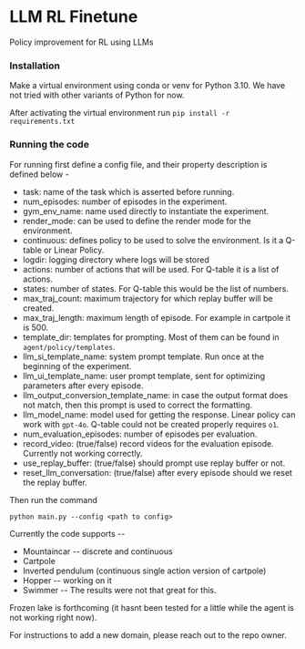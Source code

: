 # LLM RL Finetune
Policy improvement for RL using LLMs

### Installation
Make a virtual environment using conda or venv for Python 3.10. We have not tried with other variants of Python for now.

After activating the virtual environment run `pip install -r requirements.txt`

### Running the code

For running first define a config file, and their property description is defined below -

* task: name of the task which is asserted before running.
* num\_episodes: number of episodes in the experiment.
* gym\_env\_name: name used directly to instantiate the experiment.
* render\_mode: can be used to define the render mode for the environment.
* continuous: defines policy to be used to solve the environment. Is it a Q-table or Linear Policy.
* logdir: logging directory where logs will be stored
* actions: number of actions that will be used. For Q-table it is a list of actions.
* states: number of states. For Q-table this would be the list of numbers.
* max\_traj\_count: maximum trajectory for which replay buffer will be created.
* max\_traj\_length: maximum length of episode. For example in cartpole it is 500.
* template\_dir: templates for prompting. Most of them can be found in `agent/policy/templates`.
* llm\_si\_template\_name: system prompt template. Run once at the beginning of the experiment.
* llm\_ui\_template\_name: user prompt template, sent for optimizing parameters after every episode.
* llm\_output\_conversion\_template\_name: in case the output format does not match, then this prompt is used to correct the formatting.
* llm\_model\_name: model used for getting the response. Linear policy can work with `gpt-4o`. Q-table could not be created properly requires `o1`.  
* num\_evaluation\_episodes: number of episodes per evaluation.
* record\_video: (true/false) record videos for the evaluation episode. Currently not working correctly.
* use\_replay\_buffer: (true/false) should prompt use replay buffer or not.
* reset\_llm\_conversation: (true/false) after every episode should we reset the replay buffer.

Then run the command

```python main.py --config <path to config>```


Currently the code supports --

* Mountaincar -- discrete and continuous
* Cartpole
* Inverted pendulum (continuous single action version of cartpole)
* Hopper -- working on it
* Swimmer -- The results were not that great for this.

Frozen lake is forthcoming (it hasnt been tested for a little while the agent is not working right now).

For instructions to add a new domain, please reach out to the repo owner.
